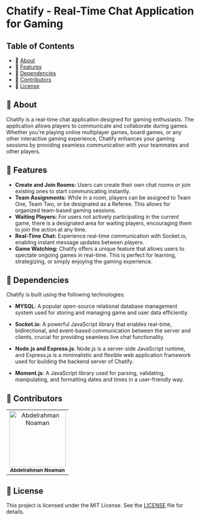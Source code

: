 # Chatify - Real-Time Chat Application for Gaming

## Table of Contents

- 📜 [About](#about)
- 🎯 [Features](#features)
- 🔧 [Dependencies](#dependencies)
- 👥 [Contributors](#contributors)
- 📄 [License](#license)

## 📜 About

Chatify is a real-time chat application designed for gaming enthusiasts. The application allows players to communicate and collaborate during games. Whether you're playing online multiplayer games, board games, or any other interactive gaming experience, Chatify enhances your gaming sessions by providing seamless communication with your teammates and other players.

## 🎯 Features

- **Create and Join Rooms:** Users can create their own chat rooms or join existing ones to start communicating instantly.
- **Team Assignments:** While in a room, players can be assigned to Team One, Team Two, or be designated as a Referee. This allows for organized team-based gaming sessions.
- **Waiting Players:** For users not actively participating in the current game, there is a designated area for waiting players, encouraging them to join the action at any time.
- **Real-Time Chat:** Experience real-time communication with Socket.io, enabling instant message updates between players.
- **Game Watching:** Chatify offers a unique feature that allows users to spectate ongoing games in real-time. This is perfect for learning, strategizing, or simply enjoying the gaming experience.

## 🔧 Dependencies
Chatify is built using the following technologies:

- **MYSQL**: A popular open-source relational database management system used for storing and managing game and user data efficiently.

- **Socket.io**: A powerful JavaScript library that enables real-time, bidirectional, and event-based communication between the server and clients, crucial for providing seamless live chat functionality.

- **Node.js and Express.js**: Node.js is a server-side JavaScript runtime, and Express.js is a minimalistic and flexible web application framework used for building the backend server of Chatify.

- **Moment.js**: A JavaScript library used for parsing, validating, manipulating, and formatting dates and times in a user-friendly way.

## 👥 Contributors

<table>
  <tr>
    <td align="center">
    <a href="https://github.com/AbdelrahmanNoaman" target="_black">
    <img src="https://avatars.githubusercontent.com/u/76150639?s=400&u=4f3894f139c1383fadc15efdbed6207e936a2a20&v=4"   width="150px;" alt="Abdelrahman Noaman"/>
    <br />
    <sub><b>Abdelrahman Noaman</b></sub></a>
    </td>
  </tr>
 </table>

## 📄 License

This project is licensed under the MIT License. See the [LICENSE](LICENSE) file for details.




